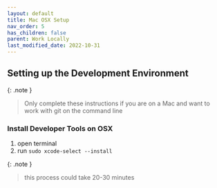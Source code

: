 ```yaml
---
layout: default
title: Mac OSX Setup
nav_order: 5
has_children: false
parent: Work Locally
last_modified_date: 2022-10-31
---
```


## Setting up the Development Environment

{: .note }
> Only complete these instructions if you are on a Mac and want to work with git on the command line

### Install Developer Tools on OSX

1. open terminal
2. run `sudo xcode-select --install`

{: .note }
> this process could take 20-30 minutes

